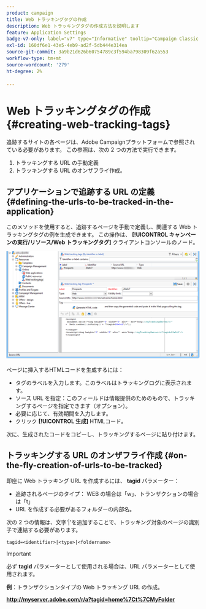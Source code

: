 ```yaml
---
product: campaign
title: Web トラッキングタグの作成
description: Web トラッキングタグの作成方法を説明します
feature: Application Settings
badge-v7-only: label="v7" type="Informative" tooltip="Campaign Classic v7 にのみ適用されます"
exl-id: 160df6e1-43e5-4eb9-ad2f-5db444e314ea
source-git-commit: 3a9b21d626b60754789c3f594ba798309f62a553
workflow-type: tm+mt
source-wordcount: '279'
ht-degree: 2%

---
```


# Web トラッキングタグの作成{#creating-web-tracking-tags}

追跡するサイトの各ページは、Adobe Campaignプラットフォームで参照されている必要があります。 この参照は、次の 2 つの方法で実行できます。

1. トラッキングする URL の手動定義
1. トラッキングする URL のオンザフライ作成。

## アプリケーションで追跡する URL の定義 {#defining-the-urls-to-be-tracked-in-the-application}

このメソッドを使用すると、追跡するページを手動で定義し、関連する Web トラッキングタグの例を生成できます。 この操作は、 **[!UICONTROL キャンペーンの実行/リソース/Web トラッキングタグ]** クライアントコンソールのノード。

![](assets/d_ncs_integration_webtracking_screen.png)

ページに挿入するHTMLコードを生成するには：

* タグのラベルを入力します。このラベルはトラッキングログに表示されます。
* ソース URL を指定：このフィールドは情報提供のためのもので、トラッキングするページを指定できます（オプション）。
* 必要に応じて、有効期間を入力します。
* クリック **[!UICONTROL 生成]** HTMLコード。

次に、生成されたコードをコピーし、トラッキングするページに貼り付けます。

## トラッキングする URL のオンザフライ作成 {#on-the-fly-creation-of-urls-to-be-tracked}

即座に Web トラッキング URL を作成するには、 **tagid** パラメーター：

* 追跡されるページのタイプ： WEB の場合は「w」、トランザクションの場合は「t」
* URL を作成する必要があるフォルダーの内部名。

次の 2 つの情報は、文字&#39;|&#39;を追加することで、トラッキング対象のページの識別子で連結する必要があります。

```
tagid=<identifier>|<type>|<foldername>
```

>[!IMPORTANT]
>
>必ず **tagid** パラメーターとして使用される場合は、URL パラメーターとして使用されます。

**例**：トランザクションタイプの Web トラッキング URL の作成。

**http://myserver.adobe.com/r/a?tagid=home%7Ct%7CMyFolder**
